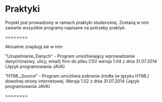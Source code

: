 Praktyki
========

Projekt jest prowadzony w ramach praktyki studenckiej.
Zostaną w nim zawarte wszystkie programy napisane na potrzeby praktyk.

========

Aktualnie znajdują sie w nim

"Uzupelnianie_Danych" - Program umożliwiający wprowadzanie danych(nazwy, ulicy, email) firm do pliku CSV
wersja 1.04 z dnia 31.07.2014 (Język programowania JAVA)

"HTML_Source" - Program umożliwia pobranie źródła (w języku HTML) dowolnej strony internetowej.
Wersja 1.02 z dnia 31.07.2014 (Język programowania JAVA)

========
